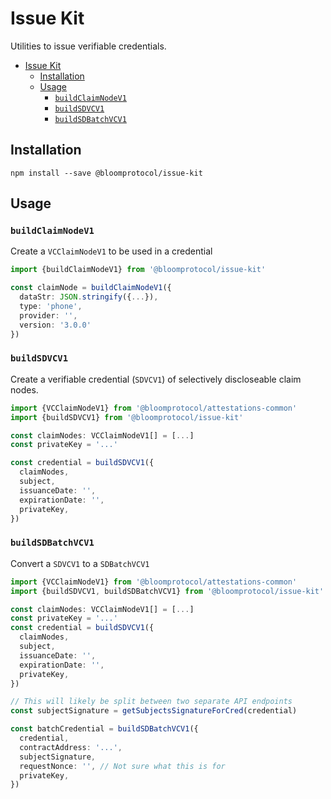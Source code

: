 # Issue Kit

Utilities to issue verifiable credentials.

- [Issue Kit](#issue-kit)
  - [Installation](#installation)
  - [Usage](#usage)
    - [`buildClaimNodeV1`](#buildclaimnodev1)
    - [`buildSDVCV1`](#buildselectivelydisclosablevcv1)
    - [`buildSDBatchVCV1`](#buildselectivelydisclosablebatchvcv1)

## Installation

```
npm install --save @bloomprotocol/issue-kit
```

## Usage

### `buildClaimNodeV1`

Create a `VCClaimNodeV1` to be used in a credential

```typescript
import {buildClaimNodeV1} from '@bloomprotocol/issue-kit'

const claimNode = buildClaimNodeV1({
  dataStr: JSON.stringify({...}),
  type: 'phone',
  provider: '',
  version: '3.0.0'
})
```

### `buildSDVCV1`

Create a verifiable credential (`SDVCV1`) of selectively discloseable claim nodes.

```typescript
import {VCClaimNodeV1} from '@bloomprotocol/attestations-common'
import {buildSDVCV1} from '@bloomprotocol/issue-kit'

const claimNodes: VCClaimNodeV1[] = [...]
const privateKey = '...'

const credential = buildSDVCV1({
  claimNodes,
  subject,
  issuanceDate: '',
  expirationDate: '',
  privateKey,
})
```

### `buildSDBatchVCV1`

Convert a `SDVCV1` to a `SDBatchVCV1`

```typescript
import {VCClaimNodeV1} from '@bloomprotocol/attestations-common'
import {buildSDVCV1, buildSDBatchVCV1} from '@bloomprotocol/issue-kit'

const claimNodes: VCClaimNodeV1[] = [...]
const privateKey = '...'
const credential = buildSDVCV1({
  claimNodes,
  subject,
  issuanceDate: '',
  expirationDate: '',
  privateKey,
})

// This will likely be split between two separate API endpoints
const subjectSignature = getSubjectsSignatureForCred(credential)

const batchCredential = buildSDBatchVCV1({
  credential,
  contractAddress: '...',
  subjectSignature,
  requestNonce: '', // Not sure what this is for
  privateKey,
})
```
